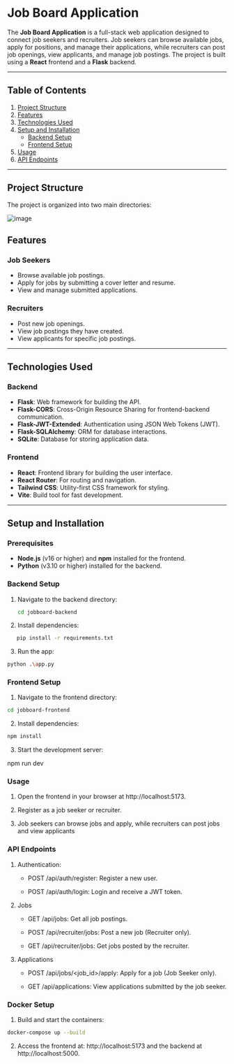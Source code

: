 # Job Board Application

The **Job Board Application** is a full-stack web application designed to connect job seekers and recruiters. Job seekers can browse available jobs, apply for positions, and manage their applications, while recruiters can post job openings, view applicants, and manage job postings. The project is built using a **React** frontend and a **Flask** backend.

---

## Table of Contents

1. [Project Structure](#project-structure)
2. [Features](#features)
3. [Technologies Used](#technologies-used)
4. [Setup and Installation](#setup-and-installation)
   - [Backend Setup](#backend-setup)
   - [Frontend Setup](#frontend-setup)
5. [Usage](#usage)
6. [API Endpoints](#api-endpoints)

---

## Project Structure

The project is organized into two main directories:

![image](https://github.com/user-attachments/assets/80445ba6-a55d-41fa-8771-c38594a6bd41)

## Features

### Job Seekers
- Browse available job postings.
- Apply for jobs by submitting a cover letter and resume.
- View and manage submitted applications.

### Recruiters
- Post new job openings.
- View job postings they have created.
- View applicants for specific job postings.

---

## Technologies Used

### Backend
- **Flask**: Web framework for building the API.
- **Flask-CORS**: Cross-Origin Resource Sharing for frontend-backend communication.
- **Flask-JWT-Extended**: Authentication using JSON Web Tokens (JWT).
- **Flask-SQLAlchemy**: ORM for database interactions.
- **SQLite**: Database for storing application data.

### Frontend
- **React**: Frontend library for building the user interface.
- **React Router**: For routing and navigation.
- **Tailwind CSS**: Utility-first CSS framework for styling.
- **Vite**: Build tool for fast development.

---

## Setup and Installation

### Prerequisites
- **Node.js** (v16 or higher) and **npm** installed for the frontend.
- **Python** (v3.10 or higher) installed for the backend.

### Backend Setup

1. Navigate to the backend directory:
   ```bash
   cd jobboard-backend
   ```

2. Install dependencies:

```bash
   pip install -r requirements.txt
```
3. Run the app:

```bash
python .\app.py
```

### Frontend Setup

1. Navigate to the frontend directory:

```bash
cd jobboard-frontend
```

2. Install dependencies:
```bash
npm install
```

3. Start the development server:

npm run dev

### Usage
1. Open the frontend in your browser at http://localhost:5173.

2. Register as a job seeker or recruiter.

3. Job seekers can browse jobs and apply, while recruiters can post jobs and view applicants

### API Endpoints
1. Authentication:

   - POST /api/auth/register: Register a new user.

   - POST /api/auth/login: Login and receive a JWT token.

2. Jobs

   - GET /api/jobs: Get all job postings.

   - POST /api/recruiter/jobs: Post a new job (Recruiter only).

   - GET /api/recruiter/jobs: Get jobs posted by the recruiter.

3. Applications

   - POST /api/jobs/<job_id>/apply: Apply for a job (Job Seeker only).

   - GET /api/applications: View applications submitted by the job seeker.

### Docker Setup

1. Build and start the containers:

```bash
docker-compose up --build
```

2. Access the frontend at:
 http://localhost:5173 and the backend at http://localhost:5000.